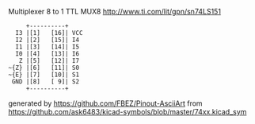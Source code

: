 Multiplexer 8 to 1
TTL MUX8
http://www.ti.com/lit/gpn/sn74LS151


	     +----------+
	  I3 |[1]   [16]| VCC
	  I2 |[2]   [15]| I4
	  I1 |[3]   [14]| I5
	  I0 |[4]   [13]| I6
	   Z |[5]   [12]| I7
	~{Z} |[6]   [11]| S0
	~{E} |[7]   [10]| S1
	 GND |[8]   [ 9]| S2
	     +----------+


generated by https://github.com/FBEZ/Pinout-AsciiArt from https://github.com/ask6483/kicad-symbols/blob/master/74xx.kicad_sym